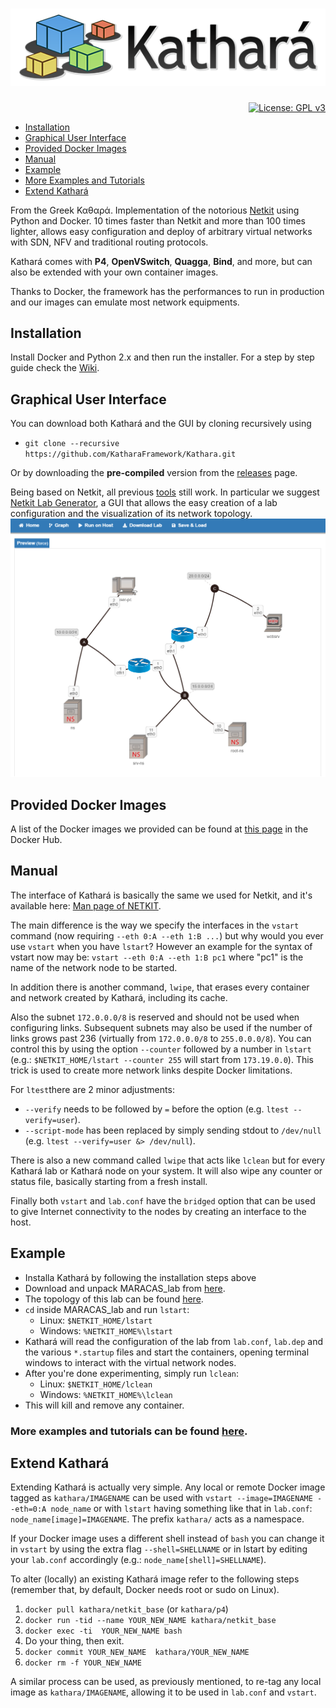 # [![Kathará](images/logo_kathara_small.png)](http://www.kathara.org)
<p align="right">
    <a href="https://www.gnu.org/licenses/gpl-3.0"><img src="https://img.shields.io/badge/License-GPL%20v3-blue.svg" alt="License: GPL v3" target="_blank" /></a>
</p>
<ul>
    <li><a href="#installation">Installation</a></li>
    <li><a href="#graphical-user-interface">Graphical User Interface</a></li>
    <li><a href="#provided-docker-images">Provided Docker Images</a></li>
    <li><a href="#manual">Manual</a></li>
    <li><a href="#example">Example</a></li>
    <li><a href="https://github.com/KatharaFramework/Kathara-Labs">More Examples and Tutorials</a></li>
    <li><a href="#extend-kathará">Extend Kathará</a></li>
</ul>

From the Greek Καθαρά. 
Implementation of the notorious [Netkit](https://github.com/maxonthegit/netkit-core) using Python and Docker. 10 times faster than Netkit and more than 100 times lighter, allows easy configuration and deploy of arbitrary virtual networks with SDN, NFV and traditional routing protocols. 

Kathará comes with **P4**, **OpenVSwitch**, **Quagga**, **Bind**, and more, but can also be extended with your own container images. 

Thanks to Docker, the framework has the performances to run in production and our images can emulate most network equipments.

## Installation
Install Docker and Python 2.x and then run the installer. For a step by step guide check the [Wiki](https://github.com/KatharaFramework/Kathara/wiki).

## Graphical User Interface
You can download both Kathará and the GUI by cloning recursively using 
* `git clone --recursive https://github.com/KatharaFramework/Kathara.git`

Or by downloading the **pre-compiled** version from the [releases](https://github.com/KatharaFramework/Kathara/releases) page.

Being based on Netkit, all previous [tools](http://wiki.netkit.org/index.php/Download_Contributions) still work. 
In particular we suggest [Netkit Lab Generator](https://github.com/KatharaFramework/Netkit-Lab-Generator), a GUI that allows the easy creation of a lab configuration and the visualization of its network topology.
![Netkit Lab Generator](https://raw.githubusercontent.com/KatharaFramework/Netkit-Lab-Generator/master/images/screencapture-201801143.png)

## Provided Docker Images
A list of the Docker images we provided can be found at [this page](https://hub.docker.com/u/kathara/) in the Docker Hub.

## Manual
The interface of Kathará is basically the same we used for Netkit, and it's available here: [Man page of NETKIT](http://wiki.netkit.org/man/man7/netkit.7.html).

The main difference is the way we specify the interfaces in the `vstart` command (now requiring `--eth 0:A --eth 1:B ...`) but why would you ever use `vstart` when you have `lstart`? However an example for the syntax of vstart now may be: `vstart --eth 0:A --eth 1:B pc1` where "pc1" is the name of the network node to be started. 

In addition there is another command, `lwipe`, that erases every container and network created by Kathará, including its cache. 

Also the subnet `172.0.0.0/8` is reserved and should not be used when configuring links. Subsequent subnets may also be used if the number of links grows past 236 (virtually from `172.0.0.0/8` to `255.0.0.0/8`). You can control this by using the option `--counter` followed by a number in `lstart` (e.g.: `$NETKIT_HOME/lstart --counter 255` will start from `173.19.0.0`). This trick is used to create more network links despite Docker limitations. 

For `ltest`there are 2 minor adjustments:
* `--verify` needs to be followed by `=` before the option (e.g. `ltest --verify=user`).
* `--script-mode` has been replaced by simply sending stdout to `/dev/null` (e.g. `ltest --verify=user &> /dev/null`).

There is also a new command called `lwipe` that acts like `lclean` but for every Kathará lab or Kathará node on your system. It will also wipe any counter or status file, basically starting from a fresh install. 

Finally both `vstart` and `lab.conf` have the `bridged` option that can be used to give Internet connectivity to the nodes by creating an interface to the host. 

## Example
* Installa Kathará by following the installation steps above
* Download and unpack MARACAS_lab from [here](http://wiki.netkit.org/netkit-labs/netkit-labs_exams/icn-20151120/icn-20151120.tar.gz).
* The topology of this lab can be found [here](http://wiki.netkit.org/netkit-labs/netkit-labs_exams/icn-20151120/icn-20151120.pdf).
* `cd` inside MARACAS_lab and run `lstart`:
  * Linux: `$NETKIT_HOME/lstart`
  * Windows: `%NETKIT_HOME%\lstart`
* Kathará will read the configuration of the lab from `lab.conf`, `lab.dep` and the various `*.startup` files and start the containers, opening terminal windows to interact with the virtual network nodes.
* After you're done experimenting, simply run `lclean`:
  * Linux: `$NETKIT_HOME/lclean`
  * Windows: `%NETKIT_HOME%\lclean`
* This will kill and remove any container. 

### More examples and tutorials can be found [here](https://github.com/KatharaFramework/Kathara-Labs).

## Extend Kathará
Extending Kathará is actually very simple. Any local or remote Docker image tagged as `kathara/IMAGENAME` can be used with `vstart --image=IMAGENAME --eth=0:A node_name` or with `lstart` having something like that in `lab.conf`: `node_name[image]=IMAGENAME`. The prefix `kathara/` acts as a namespace. 

If your Docker image uses a different shell instead of `bash` you can change it in `vstart` by using the extra flag `--shell=SHELLNAME` or in lstart by editing your `lab.conf` accordingly (e.g.: `node_name[shell]=SHELLNAME`).

To alter (locally) an existing Kathará image refer to the following steps (remember that, by default, Docker needs root or sudo on Linux).
1. `docker pull kathara/netkit_base` (or `kathara/p4`)
2. `docker run -tid --name YOUR_NEW_NAME kathara/netkit_base`
3. `docker exec -ti  YOUR_NEW_NAME bash`
4. Do your thing, then exit.
5. `docker commit YOUR_NEW_NAME  kathara/YOUR_NEW_NAME`
6. `docker rm -f YOUR_NEW_NAME`

A similar process can be used, as previously mentioned, to re-tag any local image as `kathara/IMAGENAME`, allowing it to be used in `lab.conf` and `vstart`. 
